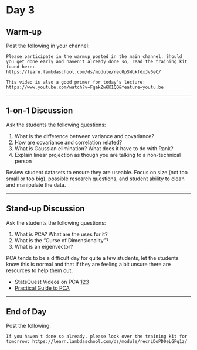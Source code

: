 # Day 3

## Warm-up
Post the following in your channel:
```
Please participate in the warmup posted in the main channel. Should you get done early and haven't already done so, read the training kit found here: https://learn.lambdaschool.com/ds/module/rec0pSWqkfdxJv6eC/

This video is also a good primer for today's lecture: https://www.youtube.com/watch?v=FgakZw6K1QQ&feature=youtu.be
```


---


## 1-on-1 Discussion
Ask the students the following questions:
1. What is the difference between variance and covariance?
2. How are covariance and correlation related?
3. What is Gaussian elimination? What does it have to do with Rank?
4. Explain linear projection as though you are talking to a non-technical person


Review student datasets to ensure they are useable. Focus on size (not too small or too big), possible research questions, and student ability to clean and manipulate the data.


---


## Stand-up Discussion
Ask the students the following questions:
1. What is PCA? What are the uses for it?
2. What is the “Curse of Dimensionality”?
3. What is an eigenvector?

PCA tends to be a difficult day for quite a few students, let the students know this is normal and that if they are feeling a bit unsure there are resources to help them out.
- StatsQuest Videos on PCA [1](https://www.youtube.com/watch?v=FgakZw6K1QQ&feature=youtu.be)[2](https://www.youtube.com/watch?v=_UVHneBUBW0&feature=youtu.be)[3](https://www.youtube.com/watch?v=HMOI_lkzW08&feature=youtu.be)
- [Practical Guide to PCA](https://www.analyticsvidhya.com/blog/2016/03/pca-practical-guide-principal-component-analysis-python/)


---


## End of Day
Post the following:
```
If you haven't done so already, please look over the training kit for tomorrow: https://learn.lambdaschool.com/ds/module/recnLDoPD0eLGPq1z/
```
